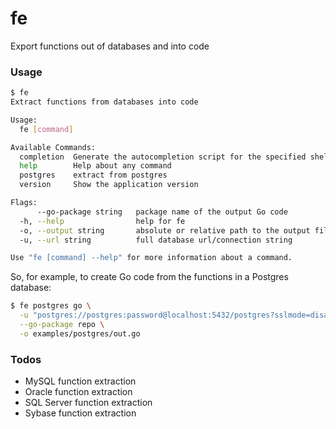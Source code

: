 # fe
Export functions out of databases and into code

### Usage

``` sh
$ fe
Extract functions from databases into code

Usage:
  fe [command]

Available Commands:
  completion  Generate the autocompletion script for the specified shell
  help        Help about any command
  postgres    extract from postgres
  version     Show the application version

Flags:
      --go-package string   package name of the output Go code
  -h, --help                help for fe
  -o, --output string       absolute or relative path to the output file
  -u, --url string          full database url/connection string

Use "fe [command] --help" for more information about a command.
```

So, for example, to create Go code from the functions in a Postgres database:
``` sh
$ fe postgres go \
  -u "postgres://postgres:password@localhost:5432/postgres?sslmode=disable" \
  --go-package repo \
  -o examples/postgres/out.go
```

### Todos

* MySQL function extraction
* Oracle function extraction
* SQL Server function extraction
* Sybase function extraction